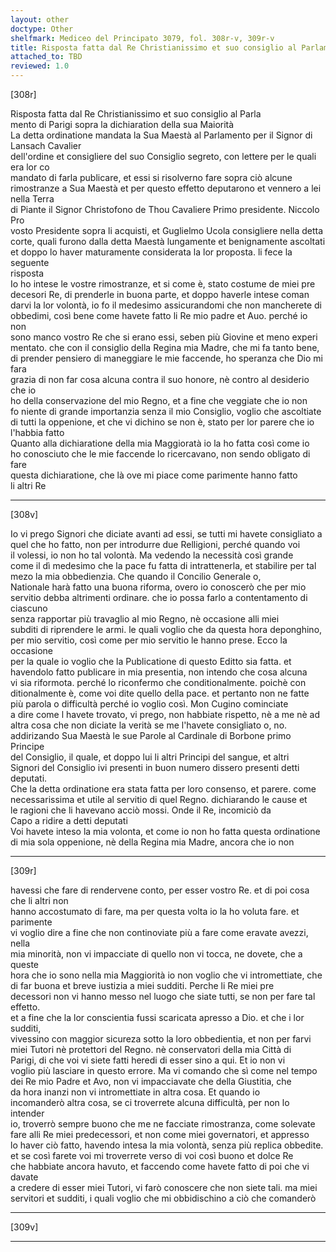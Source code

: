 ```yaml
---
layout: other
doctype: Other
shelfmark: Mediceo del Principato 3079, fol. 308r-v, 309r-v
title: Risposta fatta dal Re Christianissimo et suo consiglio al Parlamento di Parigi sopra la dichiaration della sua Maiorità
attached_to: TBD
reviewed: 1.0
---
```


[308r]  
  
  
Risposta fatta dal Re Christianissimo et suo consiglio al Parla  
mento di Parigi sopra la dichiaration della sua Maiorità  
La detta ordinatione mandata la Sua Maestà al Parlamento per il Signor di Lansach Cavalier  
dell'ordine et consigliere del suo Consiglio segreto, con lettere per le quali era lor co  
mandato di farla publicare, et essi si risolverno fare sopra ciò alcune  
rimostranze a Sua Maestà et per questo effetto deputarono et vennero a lei nella Terra  
di Piante il Signor Christofono de Thou Cavaliere Primo presidente. Niccolo Pro  
vosto Presidente sopra li acquisti, et Guglielmo Ucola consigliere nella detta  
corte, quali furono dalla detta Maestà lungamente et benignamente ascoltati  
et doppo lo haver maturamente considerata la lor proposta. li fece la seguente  
risposta  
Io ho intese le vostre rimostranze, et si come è, stato costume de miei pre  
decesori Re, di prenderle in buona parte, et doppo haverle intese coman  
darvi la lor volontà, io fo il medesimo assicurandomi che non mancherete di  
obbedimi, così bene come havete fatto li Re mio padre et Auo. perché io non  
sono manco vostro Re che si erano essi, seben più Giovine et meno experi  
mentato. che con il consiglio della Regina mia Madre, che mi fa tanto bene,  
di prender pensiero di maneggiare le mie faccende, ho speranza che Dio mi fara  
grazia di non far cosa alcuna contra il suo honore, nè contro al desiderio che io  
ho della conservazione del mio Regno, et a fine che veggiate che io non  
fo niente di grande importanzia senza il mio Consiglio, voglio che ascoltiate  
di tutti la oppenione, et che vi dichino se non è, stato per lor parere che io  
l'habbia fatto  
Quanto alla dichiaratione della mia Maggioratà io la ho fatta così come io  
ho conosciuto che le mie faccende lo ricercavano, non sendo obligato di fare  
questa dichiaratione, che là ove mi piace come parimente hanno fatto  
li altri Re  
  
---  

[308v]  
  
  
Io vi prego Signori che diciate avanti ad essi, se tutti mi havete consigliato a  
quel che ho fatto, non per introdurre due Relligioni, perché quando voi  
il volessi, io non ho tal volontà. Ma vedendo la necessità così grande  
come il dì medesimo che la pace fu fatta di intrattenerla, et stabilire per tal  
mezo la mia obbedienzia. Che quando il Concilio Generale o,  
Nationale harà fatto una buona riforma, overo io conoscerò che per mio  
servitio debba altrimenti ordinare. che io possa farlo a contentamento di ciascuno  
senza rapportar più travaglio al mio Regno, nè occasione alli miei  
subditi di riprendere le armi. le quali voglio che da questa hora deponghino,  
per mio servitio, così come per mio servitio le hanno prese. Ecco la occasione  
per la quale io voglio che la Publicatione di questo Editto sia fatta. et  
havendolo fatto publicare in mia presentia, non intendo che cosa alcuna  
vi sia riformota. perché lo riconfermo che conditionalmente. poichè con  
ditionalmente è, come voi dite quello della pace. et pertanto non ne fatte  
più parola o difficultà perché io voglio così. Mon Cugino cominciate  
a dire come l havete trovato, vi prego, non habbiate rispetto, nè a me nè ad  
altra cosa che non diciate la verità se me l'havete consigliato o, no.  
addirizando Sua Maestà le sue Parole al Cardinale di Borbone primo Principe  
del Consiglio, il quale, et doppo lui li altri Principi del sangue, et altri  
Signori del Consiglio ivi presenti in buon numero dissero presenti detti deputati.  
Che la detta ordinatione era stata fatta per loro consenso, et parere. come  
necessarissima et utile al servitio di quel Regno. dichiarando le cause et  
le ragioni che li havevano acciò mossi. Onde il Re, incomiciò da  
Capo a ridire a detti deputati  
Voi havete inteso la mia volonta, et come io non ho fatta questa ordinatione  
di mia sola oppenione, nè della Regina mia Madre, ancora che io non  
  
---  

[309r]  
  
  
havessi che fare di rendervene conto, per esser vostro Re. et di poi cosa che li altri non  
hanno accostumato di fare, ma per questa volta io la ho voluta fare. et parimente  
vi voglio dire a fine che non continoviate più a fare come eravate avezzi, nella  
mia minorità, non vi impacciate di quello non vi tocca, ne dovete, che a queste  
hora che io sono nella mia Maggiorità io non voglio che vi intromettiate, che  
di far buona et breve iustizia a miei sudditi. Perche li Re miei pre  
decessori non vi hanno messo nel luogo che siate tutti, se non per fare tal effetto.  
et a fine che la lor conscientia fussi scaricata apresso a Dio. et che i lor sudditi,  
vivessino con maggior sicureza sotto la loro obbedientia, et non per farvi  
miei Tutori nè protettori del Regno. nè conservatori della mia Città di  
Parigi, di che voi vi siete fatti heredi di esser sino a qui. Et io non vi  
voglio più lasciare in questo errore. Ma vi comando che sì come nel tempo  
dei Re mio Padre et Avo, non vi impacciavate che della Giustitia, che  
da hora inanzi non vi intromettiate in altra cosa. Et quando io  
incomanderò altra cosa, se ci troverrete alcuna difficultà, per non lo intender  
io, troverrò sempre buono che me ne facciate rimostranza, come solevate  
fare alli Re miei predecessori, et non come miei governatori, et appresso  
lo haver ciò fatto, havendo intesa la mia volontà, senza più replica obbedite.  
et se così farete voi mi troverrete verso di voi così buono et dolce Re  
che habbiate ancora havuto, et faccendo come havete fatto di poi che vi davate  
a credere di esser miei Tutori, vi farò conoscere che non siete tali. ma miei  
servitori et sudditi, i quali voglio che mi obbidischino a ciò che comanderò  
  
---  

[309v]  
  
  
  
---  


